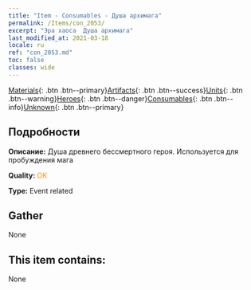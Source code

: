 ```yaml
---
title: "Item - Consumables - Душа архимага"
permalink: /Items/con_2053/
excerpt: "Эра хаоса  Душа архимага"
last_modified_at: 2021-03-18
locale: ru
ref: "con_2053.md"
toc: false
classes: wide
---
```

 [Materials](/ru/Items/){: .btn .btn--primary}[Artifacts](/ru/Items/Artifacts/){: .btn .btn--success}[Units](/ru/Items/Units/){: .btn .btn--warning}[Heroes](/ru/Items/Heroes/){: .btn .btn--danger}[Consumables](/ru/Items/Consumables/){: .btn .btn--info}[Unknown](/ru/Items/Unknown/){: .btn .btn--primary}

## Подробности
 **Описание:** Душа древнего бессмертного героя. Используется для пробуждения мага

 **Quality:** <span style="color: #FF8C00">OK</span>

 **Type:** Event related

## Gather

  None

## This item contains:

  None

